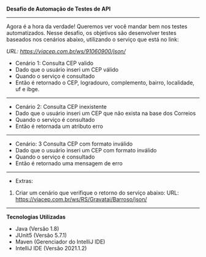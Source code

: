 **Desafio de Automação de Testes de API**
***

Agora é a hora da verdade! Queremos ver você mandar bem nos testes automatizados. Nesse desafio, os objetivos são desenvolver testes baseados nos cenários abaixo, utilizando o serviço que está no link:

*URL: https://viacep.com.br/ws/91060900/json/*

* Cenário 1: Consulta CEP valido
* Dado que o usuário inseri um CEP válido
* Quando o serviço é consultado
* Então é retornado o CEP, logradouro, complemento, bairro, localidade, uf e ibge.
* ***
* Cenário 2: Consulta CEP inexistente
* Dado que o usuário inseri um CEP que não exista na base dos Correios
* Quando o serviço é consultado
* Então é retornada um atributo erro
***
* Cenário: 3 Consulta CEP com formato inválido
* Dado que o usuário inseri um CEP com formato inválido
* Quando o serviço é consultado
* Então é retornado uma mensagem de erro
***
* Extras:
1) Criar um cenário que verifique o retorno do serviço abaixo: URL: https://viacep.com.br/ws/RS/Gravatai/Barroso/json/
***
**Tecnologias Utilizadas**
* Java (Versão 1.8)
* JUnit5 (Versão 5.7.1)
* Maven (Gerenciador do IntelliJ IDE)
* IntelliJ IDE (Versão 2021.1.2)
